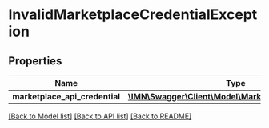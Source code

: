 # InvalidMarketplaceCredentialException

## Properties
Name | Type | Description | Notes
------------ | ------------- | ------------- | -------------
**marketplace_api_credential** | [**\IMN\Swagger\Client\Model\MarketplaceApiCredential**](MarketplaceApiCredential.md) |  | 

[[Back to Model list]](../README.md#documentation-for-models) [[Back to API list]](../README.md#documentation-for-api-endpoints) [[Back to README]](../README.md)


